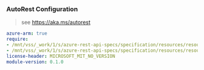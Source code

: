 ### AutoRest Configuration

> see https://aka.ms/autorest

``` yaml
azure-arm: true
require:
- /mnt/vss/_work/1/s/azure-rest-api-specs/specification/resources/resource-manager/Microsoft.Resources/templateSpecs/readme.md
- /mnt/vss/_work/1/s/azure-rest-api-specs/specification/resources/resource-manager/Microsoft.Resources/templateSpecs/readme.go.md
license-header: MICROSOFT_MIT_NO_VERSION
module-version: 0.1.0

```